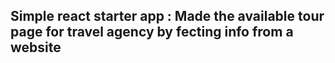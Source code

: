 ## Simple react starter app : Made the available tour page for travel agency by fecting info from a website 

